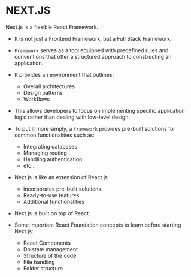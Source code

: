 # NEXT.JS

Next.js is a flexible React Framework. <br>

- It is not just a Frontend Framework, but a Full Stack Framework. <br>

- `Framework` serves as a tool equipped with predefined rules and conventions that offer a structured approach to
constructing an application. <br>

- It provides an environment that outlines: <br>
    - Overall architectures <br>
    - Design patterns <br>
    - Workflows <br>

- This allows developers to focus on implementing specific
application logic rather than dealing with low-level design. <br>

- To put it more simply, a `framework` provides pre-built solutions for common functionalities such as: <br>
    - Integrating databases <br>
    - Managing routing <br>
    - Handling authentication <br>
    - etc... <br>

-  Next.js is like an extension of React.js <br>
    - incorporates pre-built solutions. <br>
    - Ready-to-use features <br>
    - Additional functionalities <br>

- Next.js is built on top of React. <br>

- Some important React Foundation concepts to learn before starting Next.js: <br>
    - React Components <br>
    - Do state management <br>
    - Structure of the code <br>
    - File handling <br>
    - Folder structure <br>